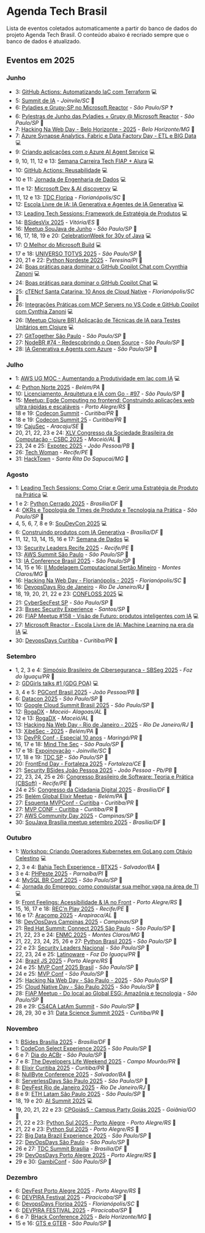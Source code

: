 # Agenda Tech Brasil

Lista de eventos coletados automaticamente a partir do banco de dados do projeto Agenda Tech Brasil. O conteúdo abaixo é recriado sempre que o banco de dados é atualizado.
## Eventos em 2025
<!-- ANO2025:START -->
### Junho
<!-- JUNHO:START -->
- 3: [GitHub Actions: Automatizando IaC com Terraform](https://www.meetup.com/microsoft-reactor-sao-paulo/events/307305412) 💻
- 5: [Summit de IA](https://www.summitdeinteligenciaartificial.com/informa-es-do-evento-e-registro/summit-de-ia-2025) - _Joinvile/SC_ 🏢
- 6: [Pyladies e Grupy-SP no Microsoft Reactor](https://www.meetup.com/microsoft-reactor-sao-paulo/events/307942759) - _São Paulo/SP_ ❓
- 6: [Pylestras de Junho das Pyladies + Grupy @ Microsoft Reactor](https://developer.microsoft.com/en-us/reactor/events/25949/) - _São Paulo/SP_ 🏢
- 7: [Hacking Na Web Day - Belo Horizonte - 2025](https://www.instagram.com/hackingnawebday/p/dayipmguorj/) - _Belo Horizonte/MG_ 🏢
- 7: [Azure Synapse Analytics, Fabric e Data Factory Day - ETL e BIG Data](https://www.meetup.com/azureacademy/events/306775025) 💻
- 9: [Criando aplicações com o Azure AI Agent Service](https://www.meetup.com/microsoft-reactor-sao-paulo/events/307788495) 💻
- 9, 10, 11, 12 e 13: [Semana Carreira Tech FIAP + Alura](https://carreiratech.fiap.com.br/?utm_source=meetup&utm_medium=ativacao_meetup&utm_campaign=semana_carreira_tech_2025) 💻
- 10: [GitHub Actions: Reusabilidade](https://www.meetup.com/microsoft-reactor-sao-paulo/events/307305430) 💻
- 10 e 11: [Jornada de Engenharia de Dados](https://www.sympla.com.br/evento-online/jornada-de-engenharia-de-dados-2025/2897548?utm_source=github&utm_medium=link&utm_campaign=jornadadeengenhariadedados_2025) 💻
- 11 e 12: [Microsoft Dev & AI discoveryy](https://aidiscovery.com.br/index.html) 💻
- 11, 12 e 13: [TDC Floripa](https://thedevconf.com/tdc/2025/florianopolis/) - _Florianópolis/SC_ 🔀
- 12: [Escola Livre de IA​: IA Generativa e Agentes de IA Generativa​](https://www.meetup.com/microsoft-reactor-sao-paulo/events/307862978) 💻
- 13: [Leading Tech Sessions: Framework de Estratégia de Produtos](https://lu.ma/3u8vbbua) 💻
- 14: [BSidesVix 2025](https://bsides.vix.br/) - _Vitória/ES_ 🏢
- 16: [Meetup SouJava de Junho](https://souj.org/junho25) - _São Paulo/SP_ 🔀
- 16, 17, 18, 19 e 20: [CelebrationWeek for 30y of Java](https://soujava.dev/celebration-week) 💻
- 17: [O Melhor do Microsoft Build](https://www.meetup.com/microsoft-reactor-sao-paulo/events/307803937) 💻
- 17 e 18: [UNIVERSO TOTVS 2025](https://eventos.totvs.com/event/universo-totvs-2025) - _São Paulo/SP_ 🏢
- 20, 21 e 22: [Python Nordeste 2025](https://2025.pythonnordeste.org/) - _Teresina/PI_ 🏢
- 24: [Boas práticas para dominar o GitHub Copilot Chat com Cyynthia Zanoni](https://www.meetup.com/microsoft-reactor-sao-paulo/events/307865224) 💻
- 24: [Boas práticas para dominar o GitHub Copilot Chat](http://developer.microsoft.com/pt-br/reactor/events/25931/) 💻
- 25: [cTENcf Santa Catarina: 10 Anos de Cloud Native](https://community.cncf.io/events/details/cncf-cloud-native-santa-catarina-presents-ctencf-santa-catarina-10-anos-de-cloud-native/) - _Florianópolis/SC_ 🏢
- 26: [Integrações Práticas com MCP Servers no VS Code e GitHub Copilot com Cynthia Zanoni](https://www.meetup.com/microsoft-reactor-sao-paulo/events/307865251) 💻
- 26: [[Meetup Clojure BR] Aplicação de Técnicas de IA para Testes Unitários em Clojure](https://www.meetup.com/clojure-br/events/308109054) 💻
- 27: [GitTogether São Paulo](https://www.meetup.com/gittogether-brasil/events/307760086) - _São Paulo/SP_ 🏢
- 27: [NodeBR #74 - Redescobrindo o Open Source](https://developer.microsoft.com/en-us/reactor/events/25935/?wt.mc_id=1reg_25935_webpage_reactor) - _São Paulo/SP_ 🏢
- 28: [IA Generativa e Agents com Azure](https://developer.microsoft.com/pt-br/reactor/events/26013/?wt.mc_id=1reg_26013_webpage_reactor) - _São Paulo/SP_ 🏢
<!-- JUNHO:END -->
### Julho
<!-- JULHO:START -->
- 1: [AWS UG MOC - Aumentando a Produtividade em Iac com IA](https://www.meetup.com/pt-br/aws-user-group-montes-claros/events/308582004/?recid=41967b63-0b77-4530-bfb3-99c093c06256&recsource=event-search&searchid=ec38aaf6-1878-4331-82b5-feef6c9acb3e&eventorigin=find_page%24all) 💻
- 4: [Python Norte 2025](https://2025.pythonnorte.org/pt) - _Belém/PA_ 🏢
- 10: [Licenciamento, Arquitetura e IA com Go - #97](https://www.meetup.com/golangbr/events/308672602/) - _São Paulo/SP_ 🏢
- 15: [Meetup: Egde Computing no frontend: Construindo aplicações web ultra rápidas e escaláveis](https://egdecomputingnofrontend.eventize.com.br/) - _Porto Alegre/RS_ 🏢
- 18 e 19: [Codecon Summit](https://codecon.dev/summit) - _Curitiba/PR_ 🏢
- 18 e 19: [Codecon Summit 25](https://eventos.codecon.dev/codecon-summit-25/) - _Curitiba/PR_ 🏢
- 19: [CajuSec](https://www.cajusec.com.br) - _Aracaju/SE_ 🏢
- 20, 21, 22, 23 e 24: [XLV Congresso da Sociedade Brasileira de Computação - CSBC 2025](https://csbc.sbc.org.br/2025/) - _Maceió/AL_ 🏢
- 23, 24 e 25: [Expotec 2025](https://www.expotec.org.br/2025/m-index.php) - _João Pessoa/PB_ 🏢
- 26: [Tech Woman](https://www.instagram.com/techwoman.rec/) - _Recife/PE_ 🏢
- 31: [HackTown](https://hacktown.com.br/) - _Santa Rita Do Sapucaí/MG_ 🏢
<!-- JULHO:END -->
### Agosto
<!-- AGOSTO:START -->
- 1: [Leading Tech Sessions: Como Criar e Gerir uma Estratégia de Produto na Prática](https://hubs.li/q03y16p20) 💻
- 1 e 2: [Python Cerrado 2025](https://2025.pythoncerrado.org) - _Brasília/DF_ 🏢
- 4: [OKRs e Topologia de Times de Produto e Tecnologia na Prática](https://hubs.li/q03y14gd0) - _São Paulo/SP_ 🏢
- 4, 5, 6, 7, 8 e 9: [SouDevCon 2025](https://soudevcon.com.br/) 💻
- 6: [Construindo produtos com IA Generativa](https://www.sympla.com.br/evento/construindo-produtos-com-ia-generativa/3056023) - _Brasília/DF_ 🏢
- 11, 12, 13, 14, 15, 16 e 17: [Semana de Dados](https://www.sympla.com.br/evento-online/semana-de-dados-2025/2791872?utm_source=github&utm_medium=link&utm_campaign=semanadedados_2025) 💻
- 13: [Security Leaders Recife 2025](https://securityleaders.com.br/eventos/security-leaders-recife-2025/) - _Recife/PE_ 🏢
- 13: [AWS Summit São Paulo](https://aws.amazon.com/pt/events/summits/sao-paulo/) - _São Paulo/SP_ 🏢
- 13: [IA Conference Brasil 2025](https://www.iaconferencebrasil.com.br/) - _São Paulo/SP_ 🏢
- 14, 15 e 16: [II Modelagem Computacional Sertão Mineiro](https://ppgmcs.com.br/mcsm/) - _Montes Claros/MG_ 🏢
- 16: [Hacking Na Web Day - Florianópolis - 2025](https://www.instagram.com/hackingnawebday/p/dayipmguorj/) - _Florianópolis/SC_ 🏢
- 16: [DevopsDays Rio de Janeiro](https://devopsdays.org/events/2025-rio-de-janeiro/welcome/) - _Rio De Janeiro/RJ_ 🏢
- 18, 19, 20, 21, 22 e 23: [CONFLOSS 2025](https://confloss.com.br/) 💻
- 21: [CyberSecFest SP](https://www.devopsbootcamp.net/cybersecfest-saopaulo) - _São Paulo/SP_ 🏢
- 23: [Bxsec Security Experience](https://www.instagram.com/bxsec/) - _Santos/SP_ 🏢
- 26: [FIAP Meetup #158 - Visão de Futuro: produtos inteligentes com IA](https://www.meetup.com/pt-br/fiapmeetups/events/310372037) 💻
- 27: [Microsoft Reactor - Escola Livre de IA: Machine Learning na era da IA](https://www.meetup.com/pt-br/microsoft-reactor-sao-paulo/events/310354984) 💻
- 30: [DevopsDays Curitiba](https://devopsdays.org/events/2025-curitiba/welcome/) - _Curitiba/PR_ 🏢
<!-- AGOSTO:END -->
### Setembro
<!-- SETEMBRO:START -->
- 1, 2, 3 e 4: [Simpósio Brasileiro de Cibersegurança - SBSeg 2025](https://sbseg2025.ppgia.pucpr.br/) - _Foz do Iguaçu/PR_ 🏢
- 2: [GDGirls talks #1 (GDG POA)](https://gdg.community.dev/events/details/google-gdg-porto-alegre-presents-gdgirls-talks-1/cohost-gdg-porto-alegre) 💻
- 3, 4 e 5: [PGConf Brasil 2025](https://2025.pgconf.com.br/) - _João Pessoa/PB_ 🏢
- 6: [Datacon 2025](https://codecon.dev/datacon) - _São Paulo/SP_ 🏢
- 10: [Google Cloud Summit Brasil 2025](https://cloudonair.withgoogle.com/events/google-cloud-summit-brasil-2025) - _São Paulo/SP_ 🏢
- 12: [RogaDX](https://www.instagram.com/rogadx/) - _Maceió- Alagoas/AL_ 🏢
- 12 e 13: [RogaDX](https://rogadx.com/) - _Maceió/AL_ 🏢
- 13: [Hacking Na Web Day - Rio de Janeiro - 2025](https://www.instagram.com/hackingnawebday/p/dayipmguorj/) - _Rio De Janeiro/RJ_ 🏢
- 13: [XibéSec - 2025](https://www.instagram.com/xibesec/) - _Belém/PA_ 🏢
- 13: [DevPR Conf - Especial 10 anos](https://devpr.org/) - _Maringá/PR_ 🏢
- 16, 17 e 18: [Mind The Sec](https://www.mindthesec.com.br/) - _São Paulo/SP_ 🏢
- 17 e 18: [Expoinovação](https://expoinovacao.com.br/) - _Joinville/SC_ 🏢
- 17, 18 e 19: [TDC SP](https://thedevconf.com/tdc/2025/sao-paulo/) - _São Paulo/SP_ 🔀
- 20: [FrontEnd Day - Fortaleza 2025](https://frontendday.com.br/) - _Fortaleza/CE_ 🏢
- 21: [Security BSides João Pessoa 2025](https://www.bsidesjp.com.br/?fbclid=pazxh0bgnhzw0cmteaaaccvfc5hztjidmedsok2azs09k9jb9_naf5v2-dbp1qii7p7vp9eqwepoczzq_aem_pjbv8kzj7h0iioppaykejw) - _João Pessoa - Pb/PB_ 🏢
- 22, 23, 24, 25 e 26: [Congresso Brasileiro de Software: Teoria e Prática (CBSoft)](https://cbsoft.sbc.org.br/2025/cbsoft/) - _Recife/PE_ 🏢
- 24 e 25: [Congresso da Cidadania Digital 2025](https://congressodacidadaniadigital.iti.gov.br/2025/) - _Brasília/DF_ 🏢
- 25: [Belém Global Elixir Meetup](https://globalelixirmeetups.com/event/belem) - _Belém/PA_ 🏢
- 27: [Esquenta MVPConf - Curitiba](https://www.hubingressos.com.br/evento/esquentamvpconfcuritiba) - _Curitiba/PR_ 🏢
- 27: [MVP CONF - Curitiba](https://www.hubingressos.com.br/evento/mvpconfcuritiba) - _Curitiba/PR_ 🏢
- 27: [AWS Community Day 2025](https://www.awscommunityday.com.br/) - _Campinas/SP_ 🏢
- 30: [SouJava Brasília meetup setembro 2025](https://www.meetup.com/pt-br/soujavabrasilia/events/311113030) - _Brasília/DF_ 🏢
<!-- SETEMBRO:END -->
### Outubro
<!-- OUTUBRO:START -->
- 1: [Workshop: Criando Operadores Kubernetes em GoLang com Otávio Celestino](https://gdg.community.dev/events/details/google-gdg-caxias-do-sul-presents-workshop-criando-operadores-kubernetes-em-golang-com-otavio-celestino/) 💻
- 2, 3 e 4: [Bahia Tech Experience - BTX25](https://www.bahiatechexperience.com.br) - _Salvador/BA_ 🏢
- 3 e 4: [PHPeste 2025](http://phppiaui.com.br/) - _Parnaíba/PI_ 🏢
- 4: [MySQL BR Conf 2025](https://mysqlbr.com.br/) - _São Paulo/SP_ 🏢
- 4: [Jornada do Emprego: como conquistar sua melhor vaga na área de TI](https://experience.cursoemvideo.com/#vaga) 💻
- 9: [Front Feelings: Acessibilidade & IA no Front](https://gdg.community.dev/events/details/google-gdg-porto-alegre-presents-gdg-poa-amp-gufers-front-feelings-1/) - _Porto Alegre/RS_ 🏢
- 15, 16, 17 e 18: [REC'n Play 2025](https://app.jalanlive.com/recnplay2025/home) - _Recife/PE_ 🏢
- 16 e 17: [Aracomp 2025](https://evento.ufal.br/aracomp2025/) - _Arapiraca/AL_ 🏢
- 18: [DevOpsDays Campinas 2025](https://devopsdays.org/events/2025-campinas/welcome/) - _Campinas/SP_ 🏢
- 21: [Red Hat Summit: Connect 2025 São Paulo](https://www.redhat.com/es/summit/connect/latam/sao-paulo-2025) - _São Paulo/SP_ 🏢
- 21, 22, 23 e 24: [ENMC 2025](https://2025.enmc.com.br/programacao) - _Montes Claros/MG_ 🏢
- 21, 22, 23, 24, 25, 26 e 27: [Python Brasil 2025](https://2025.pythonbrasil.org.br/) - _São Paulo/SP_ 🏢
- 22 e 23: [Security Leaders Nacional](https://securityleaders.com.br/security-leaders-nacional-2025/) - _São Paulo/SP_ 🏢
- 22, 23, 24 e 25: [Latinoware](https://latinoware.org/) - _Foz Do Iguaçu/PR_ 🏢
- 24: [Brazil JS 2025](https://conf.braziljs.org/) - _Porto Alegre/RS_ 🏢
- 24 e 25: [MVP Conf 2025 Brasil](https://mvpconf.com.br/) - _São Paulo/SP_ 🏢
- 24 e 25: [MVP Conf](https://mvpconf.com.br/) - _São Paulo/SP_ 🏢
- 25: [Hacking Na Web Day - São Paulo - 2025](https://www.instagram.com/hackingnawebday/p/dayipmguorj/) - _São Paulo/SP_ 🏢
- 25: [Cloud Native Day - São Paulo 2025](https://sessionize.com/cloud-native-day-sp-2025/) - _São Paulo/SP_ 🏢
- 28: [FIAP Meetup - Do local ao Global ESG: Amazônia e tecnologia](https://www.meetup.com/pt-br/fiapmeetups/events/311344773/?eventorigin=group_upcoming_events) - _São Paulo/SP_ 🏢
- 28 e 29: [CS4CA LatAm Summit](https://latam.cs4ca.com/) - _São Paulo/SP_ 🏢
- 28, 29, 30 e 31: [Data Science Summit 2025](https://dssbr.com.br/) - _Curitiba/PR_ 🏢
<!-- OUTUBRO:END -->
### Novembro
<!-- NOVEMBRO:START -->
- 1: [BSides Brasília 2025](https://bsidesbsb.com/) - _Brasília/DF_ 🏢
- 1: [CodeCon Select Experience 2025](https://codecon.dev/select) - _São Paulo/SP_ 🏢
- 6 e 7: [Dia do ACBr](https://www.diadoacbr.com.br/) - _São Paula/SP_ 🏢
- 7 e 8: [The Developers Life Weekend 2025](https://weekend.developerslife.tech/evento/6/the-developers-life-weekend-2025-campo-mourao-pr) - _Campo Mourão/PR_ 🏢
- 8: [Elixir Curitiba 2025](https://elixircuritiba.github.io/) - _Curitiba/PR_ 🏢
- 8: [NullByte Conference 2025](https://www.nullbyte-con.org/) - _Salvador/BA_ 🏢
- 8: [ServerlessDays São Paulo 2025](https://sdsp.io) - _São Paulo/SP_ 🏢
- 8: [DevFest Rio de Janeiro 2025](https://gdg.community.dev/events/details/google-gdg-rio-de-janeiro-presents-devfest-rio-de-janeiro-2025/) - _Rio De Janeiro/RJ_ 🏢
- 8 e 9: [ETH Latam São Paulo 2025](https://ethlatam.org/pt) - _São Paulo/SP_ 🏢
- 18, 19 e 20: [AI Summit 2025](https://www.sympla.com.br/evento-online/ai-summit-2025/2905033?utm_source=github&utm_medium=link&utm_campaign=aisummit_2025) 💻
- 19, 20, 21, 22 e 23: [CPGoiás5 - Campus Party Goiás 2025](https://brasil.campus-party.org/) - _Goiânia/GO_ 🏢
- 21, 22 e 23: [Python Sul 2025 - Porto Alegre](https://sul.python.org.br/) - _Porto Alegre/RS_ 🏢
- 21, 22 e 23: [Python Sul 2025](https://sul.python.org.br/) - _Porto Alegre/RS_ 🏢
- 22: [Big Data Brazil Experience 2025](https://www.sympla.com.br/evento/big-data-brazil-experience-2025/2571633) - _São Paulo/SP_ 🏢
- 22: [DevOpsDays São Paulo](https://devopsdays.org/events/2025-sao-paulo/welcome/) - _São Paulo/SP_ 🏢
- 26 e 27: [TDC Summit Brasília](https://thedevconf.com/tdc/2025/summit-brasilia/) - _Brasília/DF_ 🔀
- 29: [DevOpsDays Porto Alegre 2025](https://www.sympla.com.br/evento/devopsdays-porto-alegre-2025/3047392?referrer=devopsdays.org) - _Porto Alegre/RS_ 🏢
- 29 e 30: [GambiConf](https://gambiconf.dev/) - _São Paulo/SP_ 🔀
<!-- NOVEMBRO:END -->
### Dezembro
<!-- DEZEMBRO:START -->
- 6: [DevFest Porto Alegre 2025](https://gdg.community.dev/events/details/google-gdg-porto-alegre-presents-dev-fest-porto-alegre-2025-1/cohost-gdg-caxias-do-sul) - _Porto Alegre/RS_ 🏢
- 6: [DEVPIRA Festival 2025](https://www.devpira.com.br/eventos/festival2025) - _Piracicaba/SP_ 🏢
- 6: [DevopsDays Floripa 2025](https://meuingresso.com.br/eventos/devopsdays-floripa-2025) - _Florianópolis/SC_ 🏢
- 6: [DEVPIRA FESTIVAL 2025](https://www.devpira.com.br/eventos) - _Piracicaba/SP_ 🏢
- 6 e 7: [BHack Conference 2025](https://bhack.com.br/) - _Belo Horizonte/MG_ 🏢
- 15 e 16: [GTS e GTER](https://gtergts.nic.br/) - _São Paulo/SP_ 🏢
<!-- DEZEMBRO:END -->
<!-- ANO2025:END -->
